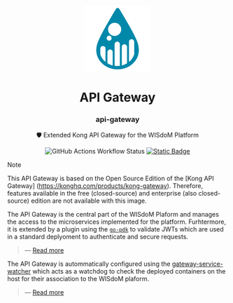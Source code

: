 <div align="center">
<img height="150px" src="https://raw.githubusercontent.com/wisdom-oss/brand/main/svg/standalone_color.svg">
<h1>API Gateway</h1>
<h3>api-gateway</h3>
<p>🛡️ Extended Kong API Gateway for the WISdoM Platform</p>
<img alt="GitHub Actions Workflow Status" src="https://img.shields.io/github/actions/workflow/status/wisdom-oss/api-gateway/docker.yaml?style=for-the-badge&label=Docker%20Build">
<a href="https://github.com/wisdom-oss/api-gateway/pkgs/container/api-gateway">
<img alt="Static Badge" src="https://img.shields.io/badge/ghcr.io-wisdom--oss%2Fapi--gateway-2496ED?style=for-the-badge&logo=docker&logoColor=white&labelColor=555555">
</a>
</div>

> [!NOTE]
> This API Gateway is based on the Open Source Edition of the [Kong API Gateway]
> (https://konghq.com/products/kong-gateway).
> Therefore, features available in the free (closed-source) and enterprise (also
> closed-source) edition are not available with this image.

The API Gateway is the central part of the WISdoM Plaform and manages the access
to the microservices implemented for the platform.
Furhtermore, it is extended by a plugin using the 
[`go-pdk`](https://github.com/Kong/go-pdk) to validate JWTs which are used in a
standard deplyoment to authenticate and secure requests.
> &mdash; [Read more](plugins/oidc/README.md)

The API Gateway is autommatically configured using the 
[gateway-service-watcher](https://github.com/wisdom-oss/gateway-service-watcher)
which acts as a watchdog to check the deployed containers on the host for their
association to the WISdoM plaform.
> &mdash; [Read more](https://github.com/wisdom-oss/gateway-service-watcher)